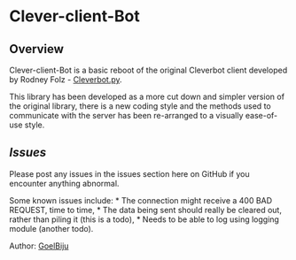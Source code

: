 # Clever-client-Bot

## **Overview**
Clever-client-Bot is a basic reboot of the original Cleverbot client developed by Rodney Folz - [Cleverbot.py](http://github.com/folz/cleverbot.py).

This library has been developed as a more cut down and simpler version of the original library, there is a new coding style and the methods used to communicate with the server has been re-arranged to a visually ease-of-use style.

## *Issues*
Please post any issues in the issues section here on GitHub if you encounter anything abnormal.

Some known issues include:
    * The connection might receive a 400 BAD REQUEST, time to time,
    * The data being sent should really be cleared out, rather than piling it (this is a todo),
    * Needs to be able to log using logging module (another todo).

Author: [GoelBiju](https://github.com/GoelBiju/)
